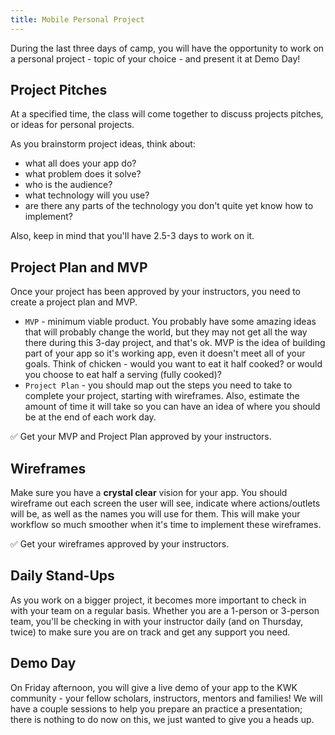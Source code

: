 ```yaml
---
title: Mobile Personal Project
---
```


During the last three days of camp, you will have the opportunity to work on a personal project - topic of your choice - and present it at Demo Day!

## Project Pitches

At a specified time, the class will come together to discuss projects pitches, or ideas for personal projects.

As you brainstorm project ideas, think about:
- what all does your app do?
- what problem does it solve?
- who is the audience?
- what technology will you use?
- are there any parts of the technology you don't quite yet know how to implement?

Also, keep in mind that you'll have 2.5-3 days to work on it.

## Project Plan and MVP

Once your project has been approved by your instructors, you need to create a project plan and MVP.

- `MVP` - minimum viable product. You probably have some amazing ideas that will probably change the world, but they may not get all the way there during this 3-day project, and that's ok. MVP is the idea of building part of your app so it's working app, even it doesn't meet all of your goals. Think of chicken - would you want to eat it half cooked? or would you choose to eat half a serving (fully cooked)?
- `Project Plan` - you should map out the steps you need to take to complete your project, starting with wireframes. Also, estimate the amount of time it will take so you can have an idea of where you should be at the end of each work day.

✅ Get your MVP and Project Plan approved by your instructors.

## Wireframes

Make sure you have a **crystal clear** vision for your app. You should wireframe out each screen the user will see, indicate where actions/outlets will be, as well as the names you will use for them. This will make your workflow so much smoother when it's time to implement these wireframes.

✅ Get your wireframes approved by your instructors.

## Daily Stand-Ups

As you work on a bigger project, it becomes more important to check in with your team on a regular basis. Whether you are a 1-person or 3-person team, you'll be checking in with your instructor daily (and on Thursday, twice) to make sure you are on track and get any support you need.

## Demo Day

On Friday afternoon, you will give a live demo of your app to the KWK community - your fellow scholars, instructors, mentors and families! We will have a couple sessions to help you prepare an practice a presentation; there is nothing to do now on this, we just wanted to give you a heads up.
